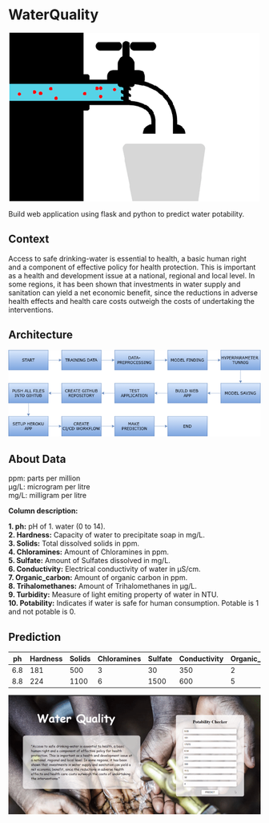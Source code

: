 # WaterQuality
<p align="center">
<img src="https://github.com/Tejas2512/WaterQuality/blob/fcdede47d58522842b24728bffc17f10c3dbb764/images/water.gif" >
</p>

Build web application using flask and python to predict water potability.

## Context
Access to safe drinking-water is essential to health, a basic human right and a component of effective policy for health protection. This is important as a health and development issue at a national, regional and local level. In some regions, it has been shown that investments in water supply and sanitation can yield a net economic benefit, since the reductions in adverse health effects and health care costs outweigh the costs of undertaking the interventions.

## Architecture
<p align="center">
<img src="https://github.com/Tejas2512/WaterQuality/blob/6785bcefb50cee80ccdb67f347772735dd63846c/images/flowchart.png">
</p>

## About Data

ppm: parts per million\
μg/L: microgram per litre\
mg/L: milligram per litre

**Column description:**

**1. ph:** pH of 1. water (0 to 14).\
**2. Hardness:** Capacity of water to precipitate soap in mg/L.\
**3. Solids:** Total dissolved solids in ppm.\
**4. Chloramines:** Amount of Chloramines in ppm.\
**5. Sulfate:** Amount of Sulfates dissolved in mg/L.\
**6. Conductivity:** Electrical conductivity of water in μS/cm.\
**7. Organic_carbon:** Amount of organic carbon in ppm.\
**8. Trihalomethanes:** Amount of Trihalomethanes in μg/L.\
**9. Turbidity:** Measure of light emiting property of water in NTU.\
**10. Potability:** Indicates if water is safe for human consumption. Potable is 1 and not potable is 0.


## Prediction

  ph | Hardness | Solids | Chloramines | Sulfate | Conductivity | Organic_carbon | Trihalomethanes | Turbidity | Potability
 --- | --- | --- |--- |--- |--- |--- |--- |--- |---
 6.8 | 181 | 500 | 3 | 30 | 350 | 2 | 70 | 4 | 1
  8.8 | 224 | 1100 | 6 | 1500 | 600 | 5 | 90 | 6 | 0


<p align="center">
<img src="https://github.com/Tejas2512/WaterQuality/blob/51fd9bc6f0dda161d4ea6e4a88857a5d8d3880fa/images/water-quality.gif" >
</p>



